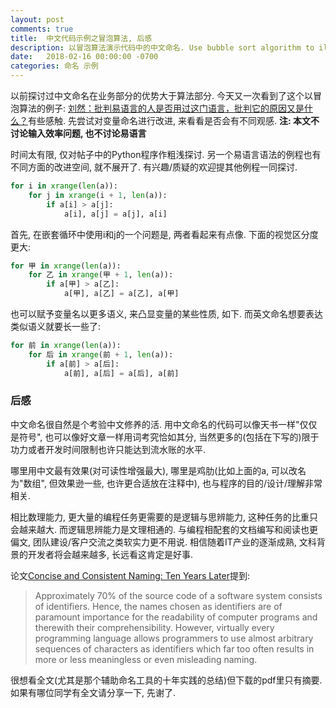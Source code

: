 ```yaml
---
layout: post
comments: true
title:  中文代码示例之冒泡算法, 后感
description: 以冒泡算法演示代码中的中文命名. Use bubble sort algorithm to illustrate naming identifiers in Chinese.
date:   2018-02-16 00:00:00 -0700
categories: 命名 示例
---
```


以前探讨过中文命名在业务部分的优势大于算法部分. 今天又一次看到了这个以冒泡算法的例子: [刘然：批判易语言的人是否用过这门语言，批判它的原因又是什么？](https://www.zhihu.com/question/27976378/answer/42457528)有些感触. 先尝试对变量命名进行改进, 来看看是否会有不同观感. **注: 本文不讨论输入效率问题, 也不讨论易语言**

时间太有限, 仅对帖子中的Python程序作粗浅探讨. 另一个易语言语法的例程也有不同方面的改进空间, 就不展开了. 有兴趣/质疑的欢迎提其他例程一同探讨.
```python
for i in xrange(len(a)):
    for j in xrange(i + 1, len(a)):
        if a[i] > a[j]:
            a[i], a[j] = a[j], a[i]
```
首先, 在嵌套循环中使用i和j的一个问题是, 两者看起来有点像. 下面的视觉区分度更大:
```python
for 甲 in xrange(len(a)):
    for 乙 in xrange(甲 + 1, len(a)):
        if a[甲] > a[乙]:
            a[甲], a[乙] = a[乙], a[甲]
```
也可以赋予变量名以更多语义, 来凸显变量的某些性质, 如下. 而英文命名想要表达类似语义就要长一些了:
```python
for 前 in xrange(len(a)):
    for 后 in xrange(前 + 1, len(a)):
        if a[前] > a[后]:
            a[前], a[后] = a[后], a[前]
```
### 后感

中文命名很自然是个考验中文修养的活. 用中文命名的代码可以像天书一样"仅仅是符号", 也可以像好文章一样用词考究恰如其分, 当然更多的(包括在下写的)限于功力或者开发时间限制也许只能达到流水账的水平.

哪里用中文最有效果(对可读性增强最大), 哪里是鸡肋(比如上面的a, 可以改名为"数组", 但效果逊一些, 也许更合适放在注释中), 也与程序的目的/设计/理解非常相关.

相比数理能力, 更大量的编程任务更需要的是逻辑与思辨能力, 这种任务的比重只会越来越大. 而逻辑思辨能力是文理相通的. 与编程相配套的文档编写和阅读也更偏文, 团队建设/客户交流之类软实力更不用说. 相信随着IT产业的逐渐成熟, 文科背景的开发者将会越来越多, 长远看这肯定是好事.

论文[Concise and Consistent Naming: Ten Years Later](http://ieeexplore.ieee.org/document/7181427/)提到:

> Approximately 70% of the source code of a software system consists of identifiers. Hence, the names chosen as identifiers are of paramount importance for the readability of computer programs and therewith their comprehensibility. However, virtually every programming language allows programmers to use almost arbitrary sequences of characters as identifiers which far too often results in more or less meaningless or even misleading naming.

很想看全文(尤其是那个辅助命名工具的十年实践的总结)但下载的pdf里只有摘要. 如果有哪位同学有全文请分享一下, 先谢了.